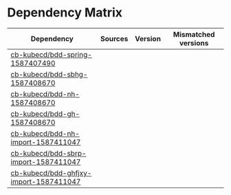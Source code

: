 # Dependency Matrix

Dependency | Sources | Version | Mismatched versions
---------- | ------- | ------- | -------------------
[cb-kubecd/bdd-spring-1587407490](https://github.com/cb-kubecd/bdd-spring-1587407490.git) |  | []() | 
[cb-kubecd/bdd-sbhg-1587408670](https://github.com/cb-kubecd/bdd-sbhg-1587408670.git) |  | []() | 
[cb-kubecd/bdd-nh-1587408670](https://github.com/cb-kubecd/bdd-nh-1587408670.git) |  | []() | 
[cb-kubecd/bdd-gh-1587408670](https://github.com/cb-kubecd/bdd-gh-1587408670.git) |  | []() | 
[cb-kubecd/bdd-nh-import-1587411047](https://github.com/cb-kubecd/bdd-nh-import-1587411047.git) |  | []() | 
[cb-kubecd/bdd-sbrp-import-1587411047](https://github.com/cb-kubecd/bdd-sbrp-import-1587411047.git) |  | []() | 
[cb-kubecd/bdd-ghfjxy-import-1587411047](https://github.com/cb-kubecd/bdd-ghfjxy-import-1587411047.git) |  | []() | 
